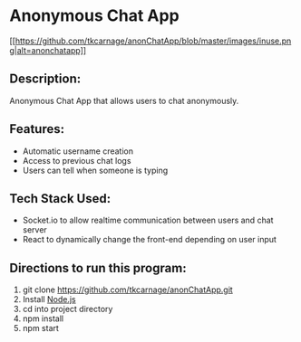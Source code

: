 # Anonymous Chat App

[[https://github.com/tkcarnage/anonChatApp/blob/master/images/inuse.png|alt=anonchatapp]]

## Description:
Anonymous Chat App that allows users to chat anonymously.

## Features: 
* Automatic username creation
* Access to previous chat logs
* Users can tell when someone is typing

## Tech Stack Used:
* Socket.io to allow realtime communication between users and chat server
* React to dynamically change the front-end depending on user input

## Directions to run this program:
1. git clone https://github.com/tkcarnage/anonChatApp.git
1. Install [Node.js](https://nodejs.org/en/)
1. cd into project directory 
1. npm install
1. npm start
